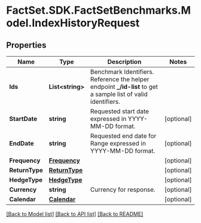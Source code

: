 # FactSet.SDK.FactSetBenchmarks.Model.IndexHistoryRequest

## Properties

Name | Type | Description | Notes
------------ | ------------- | ------------- | -------------
**Ids** | **List&lt;string&gt;** | Benchmark Identifiers. Reference the helper endpoint **_/id-list** to get a sample list of  valid identifiers. | 
**StartDate** | **string** | Requested start date expressed in YYYY-MM-DD format. | [optional] 
**EndDate** | **string** | Requested end date for Range expressed in YYYY-MM-DD format. | [optional] 
**Frequency** | [**Frequency**](Frequency.md) |  | [optional] 
**ReturnType** | [**ReturnType**](ReturnType.md) |  | [optional] 
**HedgeType** | [**HedgeType**](HedgeType.md) |  | [optional] 
**Currency** | **string** | Currency for response. | [optional] 
**Calendar** | [**Calendar**](Calendar.md) |  | [optional] 

[[Back to Model list]](../README.md#documentation-for-models) [[Back to API list]](../README.md#documentation-for-api-endpoints) [[Back to README]](../README.md)


